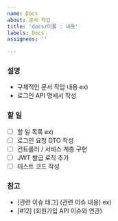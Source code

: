 ```yaml
---
name: Docs
about: 문서 작업
title: 'docs/이름 : 내용'
labels: Docs
assignees: ''

---
```


### 설명
- 구체적인 문서 작업 내용
ex)
- 로그인 API 명세서 작성

### 할 일
- [ ] 할 일 목록
ex)
- [ ] 로그인 요청 DTO 작성
- [ ] 컨트롤러 / 서비스 계층 구현
- [ ] JWT 발급 로직 추가
- [ ] 테스트 코드 작성

### 참고
- [관련 이슈 태그] (관련 이슈 내용)
ex)
- [#12] (회원가입 API 이슈와 연관)
